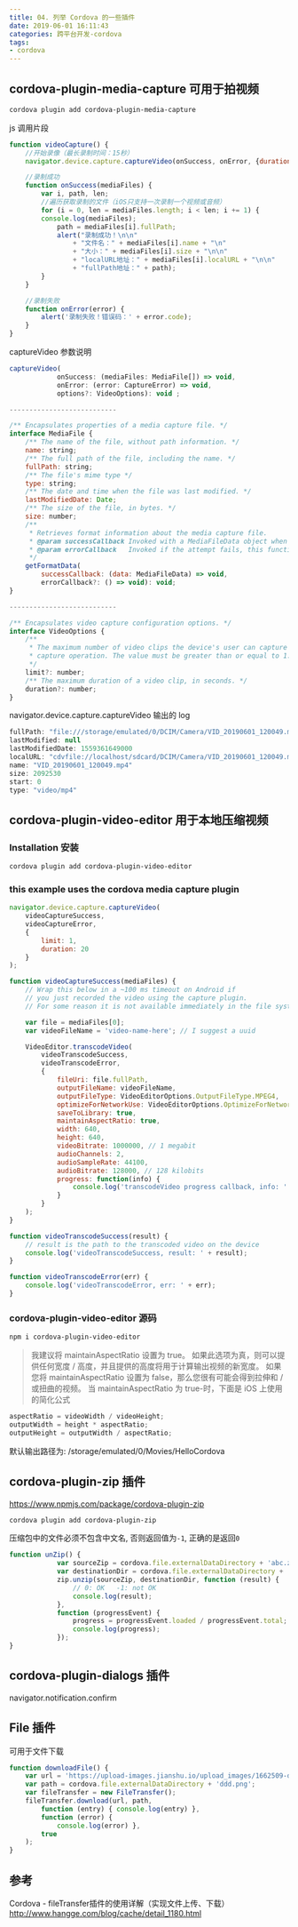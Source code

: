 ```yaml
---
title: 04. 列举 Cordova 的一些插件
date: 2019-06-01 16:11:43
categories: 跨平台开发-cordova
tags:
- cordova
---
```


## cordova-plugin-media-capture 可用于拍视频

```sh
cordova plugin add cordova-plugin-media-capture
```

js 调用片段

```js
function videoCapture() {
    //开始录像（最长录制时间：15秒）
    navigator.device.capture.captureVideo(onSuccess, onError, {duration: 15});

    //录制成功
    function onSuccess(mediaFiles) {
        var i, path, len;
        //遍历获取录制的文件（iOS只支持一次录制一个视频或音频）
        for (i = 0, len = mediaFiles.length; i < len; i += 1) {
        console.log(mediaFiles);
            path = mediaFiles[i].fullPath;
            alert("录制成功！\n\n"
                + "文件名：" + mediaFiles[i].name + "\n"
                + "大小：" + mediaFiles[i].size + "\n\n"
                + "localURL地址：" + mediaFiles[i].localURL + "\n\n"
                + "fullPath地址：" + path);
        }
    }

    //录制失败
    function onError(error) {
        alert('录制失败！错误码：' + error.code);
    }
}
```

captureVideo 参数说明

```js
captureVideo(
            onSuccess: (mediaFiles: MediaFile[]) => void,
            onError: (error: CaptureError) => void,
            options?: VideoOptions): void ;

---------------------------

/** Encapsulates properties of a media capture file. */
interface MediaFile {
    /** The name of the file, without path information. */
    name: string;
    /** The full path of the file, including the name. */
    fullPath: string;
    /** The file's mime type */
    type: string;
    /** The date and time when the file was last modified. */
    lastModifiedDate: Date;
    /** The size of the file, in bytes. */
    size: number;
    /**
     * Retrieves format information about the media capture file.
     * @param successCallback Invoked with a MediaFileData object when successful.
     * @param errorCallback   Invoked if the attempt fails, this function.
     */
    getFormatData(
        successCallback: (data: MediaFileData) => void,
        errorCallback?: () => void): void;
}

---------------------------

/** Encapsulates video capture configuration options. */
interface VideoOptions {
    /**
     * The maximum number of video clips the device's user can capture in a single
     * capture operation. The value must be greater than or equal to 1.
     */
    limit?: number;
    /** The maximum duration of a video clip, in seconds. */
    duration?: number;
}
```

navigator.device.capture.captureVideo 输出的 log

```js
fullPath: "file:///storage/emulated/0/DCIM/Camera/VID_20190601_120049.mp4"
lastModified: null
lastModifiedDate: 1559361649000
localURL: "cdvfile://localhost/sdcard/DCIM/Camera/VID_20190601_120049.mp4"
name: "VID_20190601_120049.mp4"
size: 2092530
start: 0
type: "video/mp4"
```

## cordova-plugin-video-editor 用于本地压缩视频

### Installation 安装

```sh
cordova plugin add cordova-plugin-video-editor
```

### this example uses the cordova media capture plugin

```js
navigator.device.capture.captureVideo(
    videoCaptureSuccess,
    videoCaptureError,
    {
        limit: 1,
        duration: 20
    }
);

function videoCaptureSuccess(mediaFiles) {
    // Wrap this below in a ~100 ms timeout on Android if
    // you just recorded the video using the capture plugin.
    // For some reason it is not available immediately in the file system.

    var file = mediaFiles[0];
    var videoFileName = 'video-name-here'; // I suggest a uuid

    VideoEditor.transcodeVideo(
        videoTranscodeSuccess,
        videoTranscodeError,
        {
            fileUri: file.fullPath,
            outputFileName: videoFileName,
            outputFileType: VideoEditorOptions.OutputFileType.MPEG4,
            optimizeForNetworkUse: VideoEditorOptions.OptimizeForNetworkUse.YES,
            saveToLibrary: true,
            maintainAspectRatio: true,
            width: 640,
            height: 640,
            videoBitrate: 1000000, // 1 megabit
            audioChannels: 2,
            audioSampleRate: 44100,
            audioBitrate: 128000, // 128 kilobits
            progress: function(info) {
                console.log('transcodeVideo progress callback, info: ' + info);
            }
        }
    );
}

function videoTranscodeSuccess(result) {
    // result is the path to the transcoded video on the device
    console.log('videoTranscodeSuccess, result: ' + result);
}

function videoTranscodeError(err) {
    console.log('videoTranscodeError, err: ' + err);
}
```

### cordova-plugin-video-editor 源码

```bash
npm i cordova-plugin-video-editor
```

> 我建议将 maintainAspectRatio 设置为 true。 如果此选项为真，则可以提供任何宽度 / 高度，并且提供的高度将用于计算输出视频的新宽度。 如果您将 maintainAspectRatio 设置为 false，那么您很有可能会得到拉伸和 / 或扭曲的视频。 当 maintainAspectRatio 为 true-时，下面是 iOS 上使用的简化公式

```js
aspectRatio = videoWidth / videoHeight;
outputWidth = height * aspectRatio;
outputHeight = outputWidth / aspectRatio;
```

默认输出路径为: /storage/emulated/0/Movies/HelloCordova

## cordova-plugin-zip 插件

<https://www.npmjs.com/package/cordova-plugin-zip>

```bash
cordova plugin add cordova-plugin-zip
```

压缩包中的文件必须不包含中文名, 否则返回值为`-1`, 正确的是返回`0`

```js
function unZip() {
            var sourceZip = cordova.file.externalDataDirectory + 'abc.zip';
            var destinationDir = cordova.file.externalDataDirectory + 'haha';
            zip.unzip(sourceZip, destinationDir, function (result) {
                // 0: OK   -1: not OK
                console.log(result);
            },
            function (progressEvent) {
                progress = progressEvent.loaded / progressEvent.total;
                console.log(progress);
            });
}
```

## cordova-plugin-dialogs 插件

navigator.notification.confirm

## File 插件

可用于文件下载

```js
function downloadFile() {
    var url = 'https://upload-images.jianshu.io/upload_images/1662509-d5a04be8dd1167b4.png?imageMogr2/auto-orient/strip%7CimageView2/2/w/1000/format/webp';
    var path = cordova.file.externalDataDirectory + 'ddd.png';
    var fileTransfer = new FileTransfer();
    fileTransfer.download(url, path,
        function (entry) { console.log(entry) },
        function (error) {
            console.log(error) },
        true
    );
}
```

## 参考

Cordova - fileTransfer插件的使用详解（实现文件上传、下载）
<http://www.hangge.com/blog/cache/detail_1180.html>
